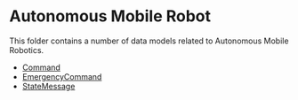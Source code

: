 # Autonomous Mobile Robot

This folder contains a number of data models related to Autonomous Mobile
Robotics.

-   [Command](./Command)
-   [EmergencyCommand](./EmergencyCommand)
-   [StateMessage](./StateMessage)
